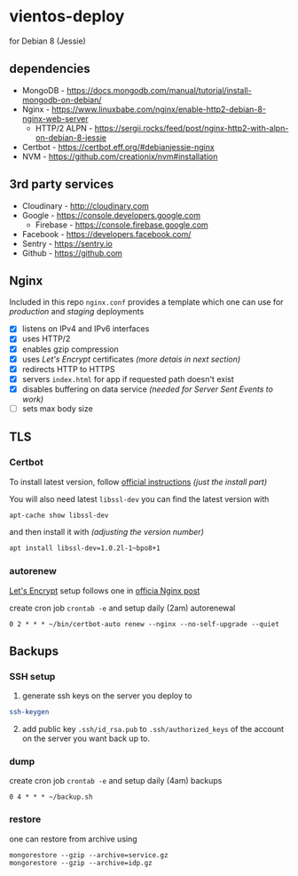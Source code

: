 # vientos-deploy

for Debian 8 (Jessie)

## dependencies

* MongoDB - https://docs.mongodb.com/manual/tutorial/install-mongodb-on-debian/
* Nginx - https://www.linuxbabe.com/nginx/enable-http2-debian-8-nginx-web-server
  * HTTP/2 ALPN - https://sergii.rocks/feed/post/nginx-http2-with-alpn-on-debian-8-jessie
* Certbot - https://certbot.eff.org/#debianjessie-nginx
* NVM - https://github.com/creationix/nvm#installation

## 3rd party services

* Cloudinary - http://cloudinary.com
* Google - https://console.developers.google.com
  * Firebase - https://console.firebase.google.com
* Facebook - https://developers.facebook.com/
* Sentry - https://sentry.io
* Github - https://github.com

## Nginx

Included in this repo `nginx.conf` provides a template which one can use for *production* and *staging* deployments
* [x] listens on IPv4 and IPv6 interfaces
* [x] uses HTTP/2
* [x] enables gzip compression
* [x] uses *Let's Encrypt* certificates *(more detais in next section)*
* [x] redirects HTTP to HTTPS
* [x] servers `index.html` for app if requested path doesn't exist
* [x] disables buffering on data service *(needed for Server Sent Events to work)*
* [ ] sets max body size

## TLS

### Certbot

To install latest version, follow [official instructions](https://certbot.eff.org/#pip-other) *(just the install part)*

You will also need latest `libssl-dev` you can find the latest version with
```bash
apt-cache show libssl-dev
```
and then install it with *(adjusting the version number)*
 ```bash
 apt install libssl-dev=1.0.2l-1~bpo8+1
 ```

### autorenew
[Let's Encrypt](http://letsencrypt.org/) setup follows one in [officia Nginx post](https://www.nginx.com/blog/using-free-ssltls-certificates-from-lets-encrypt-with-nginx/)

create cron job `crontab -e` and setup daily (2am) autorenewal
```
0 2 * * * ~/bin/certbot-auto renew --nginx --no-self-upgrade --quiet
```
## Backups

### SSH setup

1. generate ssh keys on the server you deploy to
```bash
ssh-keygen
```
2. add public key `.ssh/id_rsa.pub` to `.ssh/authorized_keys` of the account on the server
you want back up to.

### dump
create cron job `crontab -e` and setup daily (4am) backups
```
0 4 * * * ~/backup.sh
```

### restore
one can restore from archive using
```
mongorestore --gzip --archive=service.gz
mongorestore --gzip --archive=idp.gz
```
